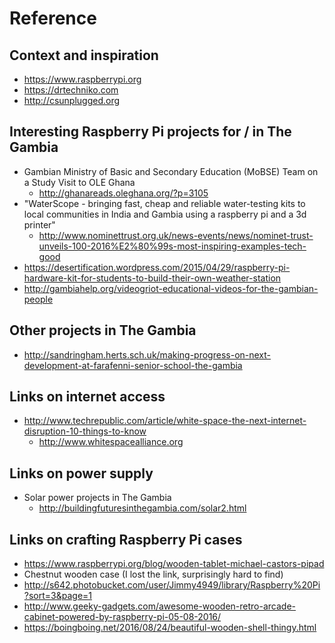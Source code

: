 # Reference

## Context and inspiration

* https://www.raspberrypi.org
* https://drtechniko.com
* http://csunplugged.org

## Interesting Raspberry Pi projects for / in The Gambia

* Gambian Ministry of Basic and Secondary Education (MoBSE) Team on a Study Visit to OLE Ghana
  * http://ghanareads.oleghana.org/?p=3105
* "WaterScope - bringing fast, cheap and reliable water-testing kits to local communities in India and Gambia using a raspberry pi and a 3d printer"
  * http://www.nominettrust.org.uk/news-events/news/nominet-trust-unveils-100-2016%E2%80%99s-most-inspiring-examples-tech-good
* https://desertification.wordpress.com/2015/04/29/raspberry-pi-hardware-kit-for-students-to-build-their-own-weather-station
* http://gambiahelp.org/videogriot-educational-videos-for-the-gambian-people

## Other projects in The Gambia

* http://sandringham.herts.sch.uk/making-progress-on-next-development-at-farafenni-senior-school-the-gambia

## Links on internet access

* http://www.techrepublic.com/article/white-space-the-next-internet-disruption-10-things-to-know
  * http://www.whitespacealliance.org

## Links on power supply

* Solar power projects in The Gambia
  * http://buildingfuturesinthegambia.com/solar2.html

## Links on crafting Raspberry Pi cases

* https://www.raspberrypi.org/blog/wooden-tablet-michael-castors-pipad
* Chestnut wooden case (I lost the link, surprisingly hard to find)
* http://s642.photobucket.com/user/Jimmy4949/library/Raspberry%20Pi?sort=3&page=1
* http://www.geeky-gadgets.com/awesome-wooden-retro-arcade-cabinet-powered-by-raspberry-pi-05-08-2016/
* https://boingboing.net/2016/08/24/beautiful-wooden-shell-thingy.html

